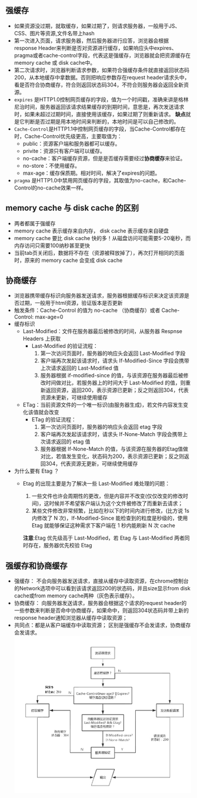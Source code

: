## 强缓存
- 如果资源没过期，就取缓存，如果过期了，则请求服务器，一般用于JS、CSS、图片等资源,文件名带上hash
- 第一次进入页面，请求服务器，然后服务器进行应答，浏览器会根据response Header来判断是否对资源进行缓存，如果响应头中expires、pragma或者cache-control字段，代表这是强缓存，浏览器就会把资源缓存在memory cache 或 disk cache中。
- 第二次请求时，浏览器判断请求参数，如果符合强缓存条件就直接返回状态码200，从本地缓存中拿数据。否则把响应参数存在request header请求头中，看是否符合协商缓存，符合则返回状态码304，不符合则服务器会返回全新资源。
- `expires` 是HTTP1.0控制网页缓存的字段，值为一个时间戳，准确来讲是格林尼治时间，服务器返回该请求结果缓存的到期时间，意思是，再次发送请求时，如果未超过过期时间，直接使用该缓存，如果过期了则重新请求。
**缺点**就是它判断是否过期是用本地时间来判断的，本地时间是可以自己修改的。
- `Cache-Control`是HTTP1.1中控制网页缓存的字段，当Cache-Control都存在时，Cache-Control优先级更高，主要取值为：
  - public：资源客户端和服务器都可以缓存。
  - privite：资源只有客户端可以缓存。
  - no-cache：客户端缓存资源，但是是否缓存需要经过**协商缓存**来验证。
  - no-store：不使用缓存。
  - max-age：缓存保质期。相对时间，解决了expires的问题。
- `pragma` 是HTTP1.0中禁用网页缓存的字段，其取值为no-cache，和Cache-Control的no-cache效果一样。


## memory cache 与 disk cache 的区别
- 两者都属于强缓存
- memory cache 表示缓存来自内存， disk cache 表示缓存来自硬盘
- memory cache 要比 disk cache 快的多！从磁盘访问可能需要5-20毫秒，而内存访问只需要100纳秒甚至更快
- 当前tab页关闭后，数据将不存在（资源被释放掉了），再次打开相同的页面时，原来的 memory cache 会变成 disk cache

## 协商缓存
- 浏览器携带缓存标识向服务器发送请求，服务器根据缓存标识来决定该资源是否过期，一般用于html资源，验证版本是否更新
- 触发条件：Cache-Control 的值为 no-cache （协商缓存）或者 Cache-Control: max-age=0
- 缓存标识
  - Last-Modified：文件在服务器最后被修改的时间，从服务器 Respnse Headers 上获取
    - Last-Modified 的验证流程：
      1. 第一次访问页面时，服务器的响应头会返回 Last-Modified 字段
      2. 客户端再次发起该请求时，请求头 If-Modified-Since 字段会携带上次请求返回的 Last-Modified 值
      3. 服务器根据 if-modified-since 的值，与该资源在服务器最后被修改时间做对比，若服务器上的时间大于 Last-Modified 的值，则重新返回资源，返回200，表示资源已更新；反之则返回304，代表资源未更新，可继续使用缓存
  - ETag：当前资源文件的一个唯一标识(由服务器生成)，若文件内容发生变化该值就会改变
    - ETag 的验证流程：
      1. 第一次访问页面时，服务器的响应头会返回 etag 字段
      2. 客户端再次发起该请求时，请求头 If-None-Match 字段会携带上次请求返回的 etag 值
      3. 服务器根据 If-None-Match 的值，与该资源在服务器的Etag值做对比，若值发生变化，状态码为200，表示资源已更新；反之则返回304，代表资源无更新，可继续使用缓存
- 为什么要有 Etag ？
  - Etag 的出现主要是为了解决一些 Last-Modified 难处理的问题：
    1. 一些文件也许会周期性的更改，但是内容并不改变(仅仅改变的修改时间)，这时候并不希望客户端认为这个文件被修改了而重新去请求；
    2. 某些文件修改非常频繁，比如在秒以下的时间内进行修改，(比方说 1s 内修改了 N 次)，If-Modified-Since 能检查到的粒度是秒级的，使用 Etag 就能够保证这种需求下客户端在 1 秒内能刷新 N 次 cache
   
    **注意**:Etag 优先级高于 Last-Modified，若 Etag 与 Last-Modified 两者同时存在，服务器优先校验 Etag

    
## 强缓存和协商缓存
- 强缓存： 不会向服务器发送请求，直接从缓存中读取资源，在chrome控制台的Network选项中可以看到该请求返回200的状态码，并且size显示from disk cache或from memory cache两种（灰色表示缓存）。
- 协商缓存： 向服务器发送请求，服务器会根据这个请求的request header的一些参数来判断是否命中协商缓存，如果命中，则返回304状态码并带上新的response header通知浏览器从缓存中读取资源；
- 共同点：都是从客户端缓存中读取资源； 区别是强缓存不会发请求，协商缓存会发请求。
![浏览器缓存](./%E6%B5%8F%E8%A7%88%E5%99%A8%E7%BC%93%E5%AD%98.jpg)